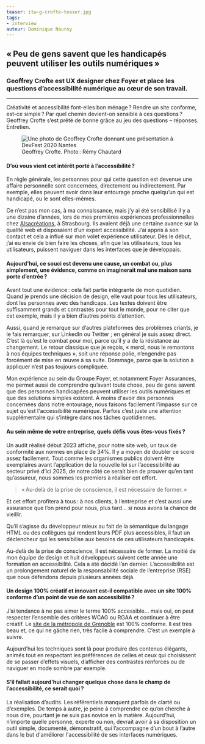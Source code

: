 ```yaml
---
teaser: itw-g-crofte-teaser.jpg
tags:
- interview
auteur: Dominique Nauroy
---
```

<h2>«&#8239;Peu de gens savent que les handicapés peuvent utiliser les outils numériques&#8239;»</h2>
<h3>Geoffrey Crofte est UX designer chez Foyer et place les questions d’accessibilité numérique au cœur de son travail.</h3>
<hr>
<div class="intro">
    <p>Créativité et accessibilité font-elles bon ménage&#8239;? Rendre un site conforme, est-ce simple&#8239;? Par quel chemin devient-on sensible à ces questions&#8239;? Geoffrey Crofte s’est prêté de bonne grâce au jeu des questions – réponses. Entretien.</p>
</div>
<figure role="group" aria-label="Geoffrey Crofte. Photo: Rémy Chautard" class="pic">
    <img src="../../../../content/fr/news/img/itw-g-crofte.jpg" alt="Une photo de Geoffrey Crofte donnant une présentation à DevFest 2020 Nantes">
    <figcaption>Geoffrey Crofte. Photo&#8239;: Rémy Chautard</figcaption>
</figure>

<h4>D’où vous vient cet intérêt porté à l’accessibilité&#8239;?</h4>
<p>En règle générale, les personnes pour qui cette question est devenue une affaire personnelle sont concernées, directement ou indirectement. Par exemple, elles peuvent avoir dans leur entourage proche quelqu’un qui est handicapé, ou le sont elles-mêmes.</h4>
<p>Ce n’est pas mon cas, à ma connaissance, mais j’y ai été sensibilisé il y a une dizaine d’années, lors de mes premières expériences professionnelles chez <a href="https://www.alsacreations.com/">Alsacréations</a>, à Strasbourg. Ils avaient déjà une certaine avance sur la qualité web et disposaient d’un expert accessibilité. J’ai appris à son contact et cela a influé sur mon volet expérience utilisateur. Dès le début, j’ai eu envie de bien faire les choses, afin que les utilisateurs, tous les utilisateurs, puissent naviguer dans les interfaces que je développais.</p>
<h4>Aujourd’hui, ce souci est devenu une cause, un combat ou, plus simplement, une évidence, comme on imaginerait mal une maison sans porte d’entrée&#8239;?</h4>
<p>Avant tout une évidence&#8239;: cela fait partie intégrante de mon quotidien. Quand je prends une décision de design, elle vaut pour tous les utilisateurs, dont les personnes avec des handicaps. Les textes doivent être suffisamment grands et contrastés pour tout le monde, pour ne citer que cet exemple, mais il y a bien d’autres points d’attention.</p>
<p>Aussi, quand je remarque sur d’autres plateformes des problèmes criants, je le fais remarquer, sur LinkedIn ou Twitter ; en général je suis assez direct. C’est là qu’est le combat pour moi, parce qu’il y a de la résistance au changement. Le retour classique que je reçois, « merci, nous le remontons à nos équipes techniques », soit une réponse polie, n’engendre pas forcément de mise en œuvre à sa suite. Dommage, parce que la solution à appliquer n’est pas toujours compliquée.</p>
<p>Mon expérience au sein du Groupe Foyer, et notamment Foyer Assurances, me permet aussi de comprendre qu’avant toute chose, peu de gens savent que des personnes handicapées peuvent utiliser les outils numériques et que des solutions simples existent. À moins d'avoir des personnes concernées dans notre entourage, nous faisons facilement l'impasse sur ce sujet qu'est l'accessibilité numérique. Parfois c’est juste une attention supplémentaire qui s’intègre dans nos tâches quotidiennes.</p>
<h4>Au sein même de votre entreprise, quels défis vous êtes-vous fixés&#8239;?</h4>
<p>Un audit réalisé début 2023 affiche, pour notre site web, un taux de conformité aux normes en place de 34%. Il y a moyen de doubler ce score assez facilement. Tout comme les organismes publics doivent être exemplaires avant l’application de la nouvelle loi sur l’accessibilité au secteur privé d’ici 2025, de notre côté ce serait bien de prouver qu’en tant qu’assureur, nous sommes les premiers à réaliser cet effort.</p>
<blockquote><p>«&#8239;Au-delà de la prise de conscience, il est nécessaire de former.&#8239;»</p></blockquote>
<p>Et cet effort profitera à tous&#8239;: à nos clients, à l’entreprise et c’est aussi une assurance que l’on prend pour nous, plus tard... si nous avons la chance de vieillir.</p>
<p>Qu’il s’agisse du développeur mieux au fait de la sémantique du langage HTML ou des collègues qui rendent leurs PDF plus accessibles, il faut un déclencheur qui les sensibilise aux besoins de ces utilisateurs handicapés.</p>
<p>Au-delà de la prise de conscience, il est nécessaire de former. La moitié de mon équipe de design et huit développeurs suivent cette année une formation en accessibilité. Cela a été décidé l’an dernier. L’accessibilité est un prolongement naturel de la responsabilité sociale de l’entreprise (RSE) que nous défendons depuis plusieurs années déjà.</p>
<h4>Un design 100% créatif et innovant est-il compatible avec un site 100% conforme d’un point de vue de son accessibilité&#8239;?</h4>
<p>J’ai tendance à ne pas aimer le terme 100% accessible... mais oui, on peut respecter l’ensemble des critères WCAG ou RGAA et continuer à être créatif. Le <a href="https://www.grenoblealpesmetropole.fr/35-la-metropole-de-grenoble.htm">site de la métropole de Grenoble</a> est 100% conforme. Il est très beau et, ce qui ne gâche rien, très facile à comprendre. C’est un exemple à suivre.</p>
<p>Aujourd’hui les techniques sont là pour produire des contenus élégants, animés tout en respectant les préférences de celles et ceux qui choisissent de se passer d’effets visuels, d’afficher des contrastes renforcés ou de naviguer en mode sombre par exemple.</p>
<h4>S’il fallait aujourd’hui changer quelque chose dans le champ de l’accessibilité, ce serait quoi&#8239;?</h4>
<p>La réalisation d’audits. Les référentiels manquent parfois de clarté ou d’exemples. De temps à autre, je peine à comprendre ce qu’on cherche à nous dire, pourtant je ne suis pas novice en la matière. Aujourd’hui, n’importe quelle personne, experte ou non, devrait avoir à sa disposition un outil simple, documenté, démonstratif, qui l’accompagne d’un bout à l’autre dans le but d'améliorer l'accessibilité de ses interfaces numériques.</p>